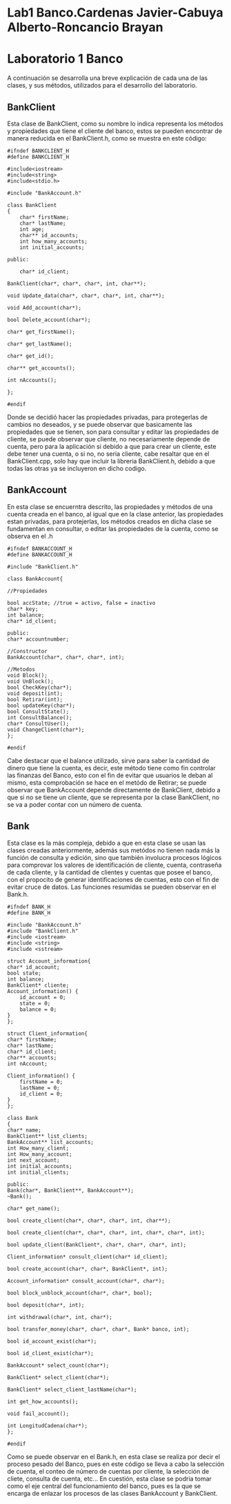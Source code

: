 # Lab1 Banco.Cardenas Javier-Cabuya Alberto-Roncancio Brayan 

# Laboratorio 1 Banco
A continuación se desarrolla una breve explicación de cada una de las clases,
y sus métodos, utilizados para el desarrollo del laboratorio.

## BankClient
Esta clase de BankClient, como su nombre lo indica representa los métodos 
y propiedades que tiene el cliente del banco, estos se pueden encontrar de
manera reducida en el BankClient.h, como se muestra en este código:

	#ifndef BANKCLIENT_H
	#define BANKCLIENT_H

	#include<iostream>
	#include<string>
	#include<stdio.h>

	#include "BankAccount.h"

	class BankClient
	{
		char* firstName;
		char* lastName;
		int age;
		char** id_accounts;
		int how_many_accounts;
		int initial_accounts;

	public: 

		char* id_client;
		
	BankClient(char*, char*, char*, int, char**);

	void Update_data(char*, char*, char*, int, char**);

	void Add_account(char*);

	bool Delete_account(char*);

	char* get_firstName();

	char* get_lastName();

	char* get_id();

	char** get_accounts();

	int nAccounts();

	};

	#endif
Donde se decidió hacer las propiedades privadas, para protegerlas de cambios
no deseados, y se puede observar que basicamente las propiedades que se tienen,
son para consultar y editar las propiedades de cliente, se puede observar que 
cliente, no necesariamente depende de cuenta, pero para la aplicación si 
debido a que para crear un cliente, este debe tener una cuenta, o si no, no 
seria cliente, cabe resaltar que en el BankClient.cpp, solo hay que incluir la libreria BankClient.h, debido a que todas las otras ya se incluyeron en dicho codigo.

## BankAccount
En esta clase se encuerntra descrito, las propiedades y métodos de una cuenta
creada en el banco, al igual que en la clase anterior, las propiedades estan privadas, para protejerlas, los métodos creados en dicha clase se fundamentan en 
consultar, o editar las propiedades de la  cuenta, como se observa en el .h

	#ifndef BANKACCOUNT_H
	#define BANKACCOUNT_H

	#include "BankClient.h"

	class BankAccount{

	//Propiedades

	bool accState; //true = activo, false = inactivo
	char* key;
	int balance;
	char* id_client;

	public:
	char* accountnumber;

	//Constructor
	BankAccount(char*, char*, char*, int);

	//Metodos
 	void Block();
 	void UnBlock();
 	bool CheckKey(char*);
 	void deposit(int);
 	bool Retirar(int);
 	bool updateKey(char*);
	bool ConsultState();
	int ConsultBalance();
	char* ConsultUser();
	void ChangeClient(char*);
	};

	#endif

Cabe destacar que el balance utilizado, sirve para saber la cantidad de dinero
que tiene la cuenta, es decir, este método tiene como fin controlar las finanzas del Banco, esto con el fin de evitar que usuarios le deban al mismo, esta 
comprobación se hace en el metódo de Retirar; se puede observar que BankAccount
depende directamente de BankClient, debido a que si no se tiene un cliente, que se representa por la clase BankClient, no se va a poder contar con un número de cuenta.

## Bank
Esta clase es la más compleja, debido a que en esta clase se usan las clases creadas anteriormente,
además sus metódos no tienen nada más la función de consulta y edición, sino que también involucra 
procesos lógicos para comprovar los valores de identificación de cliente, cuenta,
contraseña de cada cliente, y la cantidad de clientes y cuentas que posee el banco, 
con el propocito de generar identificaciones de cuentas, esto con el fin de evitar cruce de datos.
Las funciones resumidas se pueden observar en el Bank.h. 
	
	#ifndef BANK_H
	#define BANK_H

	#include "BankAccount.h"
	#include "BankClient.h"
	#include <iostream>
	#include <string>
	#include <sstream>

	struct Account_information{
	char* id_account;
	bool state;
	int balance;
	BankClient* cliente;
	Account_information() {
		id_account = 0;
		state = 0;
		balance = 0;
	}
	};

	struct Client_information{
	char* firstName;
	char* lastName;
	char* id_client;
	char** accounts;
	int nAccount;

	Client_information() {
		firstName = 0;
		lastName = 0;
		id_client = 0;
	}
	};

	class Bank
	{
	char* name;
	BankClient** list_clients;
	BankAccount** list_accounts;
	int How_many_client; 
	int How_many_account;
	int next_account;
	int initial_accounts;
	int initial_clients; 

	public:
	Bank(char*, BankClient**, BankAccount**);
	~Bank();

	char* get_name();

	bool create_client(char*, char*, char*, int, char**); 

	bool create_client(char*, char*, char*, int, char*, char*, int);

	bool update_client(BankClient*, char*, char*, char*, int);

	Client_information* consult_client(char* id_client);

	bool create_account(char*, char*, BankClient*, int);

	Account_information* consult_account(char*, char*);

	bool block_unblock_account(char*, char*, bool);

	bool deposit(char*, int);

	int withdrawal(char*, int, char*);

	bool transfer_money(char*, char*, char*, Bank* banco, int);	

	bool id_account_exist(char*);

	bool id_client_exist(char*);
	
	BankAccount* select_count(char*);

	BankClient* select_client(char*);
	
	BankClient* select_client_lastName(char*);

	int get_how_accounts();

	void fail_account();

	int LongitudCadena(char*);
	};
	
	#endif

Como se puede observar en el Bank.h, en esta clase se realiza por decir el proceso pesado del Banco, pues en este código se lleva a cabo la selección de cuenta, el conteo de número de cuentas por cliente, la selección de cliete, consulta de cuenta, etc... En cuestión, esta clase se podria tomar como el eje central del funcionamiento del banco, pues es la que se encarga de enlazar los procesos de las clases BankAccount y BankClient.  


